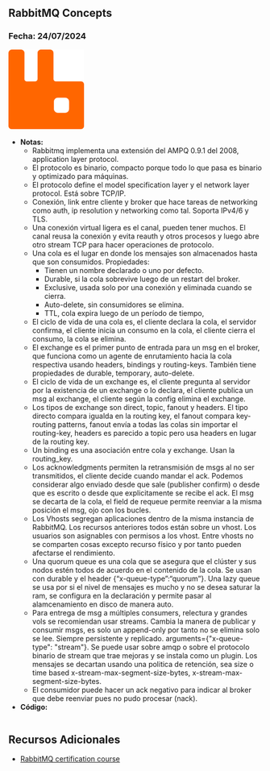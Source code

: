 ## RabbitMQ Concepts

### Fecha: 24/07/2024

<img src="images/rabbit.png" alt="Gráfico de Introducción" width="150">

- **Notas:**
  - Rabbitmq implementa una extensión del AMPQ 0.9.1 del 2008, application layer protocol.
  - El protocolo es binario, compacto porque todo lo que pasa es binario y optimizado para máquinas. 
  - El protocolo define el model specification layer y el network layer protocol. Está sobre TCP/IP.
  - Conexión, link entre cliente y broker que hace tareas de networking como auth, ip resolution y networking como tal. Soporta IPv4/6 y TLS. 
  - Una conexión virtual ligera es el canal, pueden tener muchos. El canal reusa la conexión y evita reauth y otros procesos y luego abre otro stream TCP para hacer operaciones de protocolo.  
  - Una cola es el lugar en donde los mensajes son almacenados hasta que son consumidos. Propiedades: 
    - Tienen un nombre declarado o uno por defecto.
    - Durable, si la cola sobrevive luego de un restart del broker.
    - Exclusive, usada solo por una conexión y eliminada cuando se cierra.
    - Auto-delete, sin consumidores se elimina.
    - TTL, cola expira luego de un período de tiempo, 
  - El ciclo de vida de una cola es, el cliente declara la cola, el servidor confirma, el cliente inicia un consumo en la cola, el cliente cierra el consumo, la cola se elimina.
  - El exchange es el primer punto de entrada para un msg en el broker, que funciona como un agente de enrutamiento hacia la cola respectiva usando headers, bindings y routing-keys. También tiene propiedades de durable, temporary, auto-delete.
  - El ciclo de vida de un exchange es, el cliente pregunta al servidor por la existencia de un exchange o lo declara, el cliente publica un msg al exchange, el cliente según la config elimina el exchange. 
  - Los tipos de exchange son direct, topic, fanout y headers. El tipo directo compara igualda en la routing key, el fanout compara key-routing patterns, fanout envía a todas las colas sin importar el routing-key, headers es parecido a topic pero usa headers en lugar de la routing key.
  - Un binding es una asociación entre cola y exchange. Usan la routing_key.
  - Los acknowledgments permiten la retransmisión de msgs al no ser transmitidos, el cliente decide cuando mandar el ack. Podemos considerar algo enviado desde que sale (publisher confirm) o desde que es escrito o desde que explicitamente se recibe el ack. El msg se decarta de la cola, el field de requeue permite reenviar a la misma posición el msg, ojo con los bucles.
  - Los Vhosts segregan aplicaciones dentro de la misma instancia de RabbitMQ. Los recursos anteriores todos están sobre un vhost. Los usuarios son asignables con permisos a los vhost. Entre vhosts no se comparten cosas excepto recurso físico y por tanto pueden afectarse el rendimiento.
  - Una quorum queue es una cola que se asegura que el clúster y sus nodos estén todos de acuerdo en el contenido de la cola. Se usan con durable y el header {“x-queue-type”:“quorum”}. Una lazy queue se usa por si el nivel de mensajes es mucho y no se desea saturar la ram, se configura en la declaración y permite pasar al alamcenamiento en disco de manera auto.
  - Para entrega de msg a múltiples consumers, relectura y grandes vols se recomiendan usar streams. Cambia la manera de publicar y consumir msgs, es solo un append-only por tanto no se elimina solo se lee. Siempre persistente y replicado. arguments={"x-queue-type": "stream"}. Se puede usar sobre amqp o sobre el protocolo binario de stream que trae mejoras y se instala como un plugin. Los mensajes se decartan usando una politica de retención, sea size o time based x-stream-max-segment-size-bytes, x-stream-max-segment-size-bytes.
  - El consumidor puede hacer un ack negativo para indicar al broker que debe reenviar pues no pudo procesar (nack).
- **Código:**
  ```javascript
  ```

## Recursos Adicionales
- [RabbitMQ certification course](https://training.cloudamqp.com/course)

